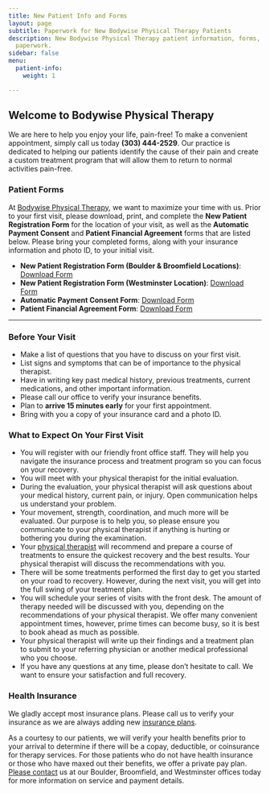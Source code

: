 ```yaml
---
title: New Patient Info and Forms
layout: page
subtitle: Paperwork for New Bodywise Physical Therapy Patients
description: New Bodywise Physical Therapy patient information, forms, and required
  paperwork.
sidebar: false
menu:
  patient-info:
    weight: 1

---
```

## Welcome to Bodywise Physical Therapy

We are here to help you enjoy your life, pain-free! To make a convenient appointment, simply call us today **(303) 444-2529**. Our practice is dedicated to helping our patients identify the cause of their pain and create a custom treatment program that will allow them to return to normal activities pain-free.

### Patient Forms

At [Bodywise Physical Therapy](/), we want to maximize your time with us. Prior to your first visit, please download, print, and complete the **New Patient Registration Form** for the location of your visit, as well as the **Automatic Payment Consent** and **Patient Financial Agreement** forms that are listed below. Please bring your completed forms, along with your insurance information and photo ID, to your initial visit.

- **New Patient Registration Form (Boulder & Broomfield Locations)**: <a href="/assets/bodywise-new-patient-paperwork.pdf" download>Download Form</a>
- **New Patient Registration Form (Westminster Location)**: <a href="/assets/bodywise-npp-westminster.pdf" download>Download Form</a>
- **Automatic Payment Consent Form**: <a href="/assets/bodywise-automatic-payment-consent-form.pdf" download>Download Form</a>
- **Patient Financial Agreement Form**: <a href="/assets/bodywise-patient-financial-agreement.pdf" download>Download Form</a>

---

### Before Your Visit

- Make a list of questions that you have to discuss on your first visit.
- List signs and symptoms that can be of importance to the physical therapist.
- Have in writing key past medical history, previous treatments, current medications, and other important information.
- Please call our office to verify your insurance benefits.
- Plan to **arrive 15 minutes early** for your first appointment.
- Bring with you a copy of your insurance card and a photo ID.

### What to Expect On Your First Visit

- You will register with our friendly front office staff. They will help you navigate the insurance process and treatment program so you can focus on your recovery.
- You will meet with your physical therapist for the initial evaluation.
- During the evaluation, your physical therapist will ask questions about your medical history, current pain, or injury. Open communication helps us understand your problem.
- Your movement, strength, coordination, and much more will be evaluated. Our purpose is to help you, so please ensure you communicate to your physical therapist if anything is hurting or bothering you during the examination.
- Your [physical therapist](/our-staff/) will recommend and prepare a course of treatments to ensure the quickest recovery and the best results. Your physical therapist will discuss the recommendations with you.
- There will be some treatments performed the first day to get you started on your road to recovery. However, during the next visit, you will get into the full swing of your treatment plan.
- You will schedule your series of visits with the front desk. The amount of therapy needed will be discussed with you, depending on the recommendations of your physical therapist. We offer many convenient appointment times, however, prime times can become busy, so it is best to book ahead as much as possible.
- Your physical therapist will write up their findings and a treatment plan to submit to your referring physician or another medical professional who you choose.
- If you have any questions at any time, please don’t hesitate to call. We want to ensure your satisfaction and full recovery.

### Health Insurance

We gladly accept most insurance plans. Please call us to verify your insurance as we are always adding new [insurance plans](/insurance-plans/).

As a courtesy to our patients, we will verify your health benefits prior to your arrival to determine if there will be a copay, deductible, or coinsurance for therapy services. For those patients who do not have health insurance or those who have maxed out their benefits, we offer a private pay plan. [Please contact](/contact-us/) us at our Boulder, Broomfield, and Westminster offices today for more information on service and payment details.